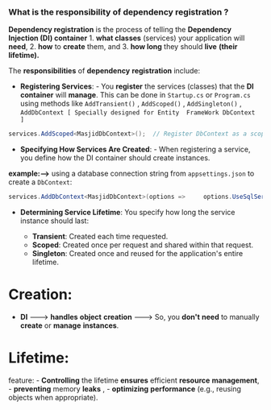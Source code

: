 ### What is the responsibility of dependency registration  ?
**Dependency registration** is the process of telling the **Dependency Injection (DI) container** 
						1. **what classes** (services) your application will **need**, 
						2. **how** to **create** them, and
						3. **how long** they should **live** **(their lifetime).**

The **responsibilities** of **dependency** **registration** include: 

- **Registering Services**: 
			            - You **register** the services (classes) that the **DI container** will **manage**. 
					        This can be done in `Startup.cs` or `Program.cs` using methods like 
						   `AddTransient()`  , 
						   `AddScoped()`  , 
						  `AddSingleton()`  ,  
						  `AddDbContext [ Specially designed for Entity  FrameWork DbContext  ] ` 
						  								  				  
```cs
services.AddScoped<MasjidDbContext>();  // Register DbContext as a scoped service
```

- **Specifying How Services Are Created**: 
						              - When registering a service, you define how the DI container should create instances. 
							         
 **example:-->** using a database connection string from `appsettings.json` to create a `DbContext`:
```cs
services.AddDbContext<MasjidDbContext>(options =>     options.UseSqlServer(Configuration.GetConnectionString("DefaultConnection")));
```

- **Determining Service Lifetime**: You specify how long the service instance should last:

    - **Transient**: Created each time requested.
    - **Scoped**: Created once per request and shared within that request.
    - **Singleton**: Created once and reused for the application's entire lifetime.

# Creation:
- **DI** ---> **handles** **object** **creation**  ---> So, you **don't** **need** to manually **create** or **manage** **instances**.
           
# Lifetime:
feature:
	- **Controlling** the lifetime **ensures** efficient **resource** **management**, 
	- **preventing** memory **leaks** ,
	- **optimizing**  **performance** (e.g., reusing objects when appropriate).

